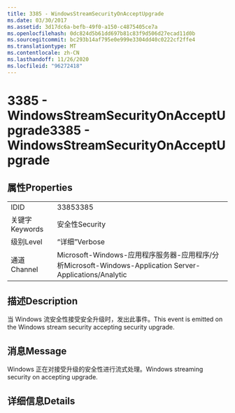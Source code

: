 ```yaml
---
title: 3385 - WindowsStreamSecurityOnAcceptUpgrade
ms.date: 03/30/2017
ms.assetid: 3d17dc6a-befb-49f0-a150-c4875405ce7a
ms.openlocfilehash: 0dc824d5b61dd697b81c83f9d506d27ecad11d0b
ms.sourcegitcommit: bc293b14af795e0e999e3304dd40c0222cf2ffe4
ms.translationtype: MT
ms.contentlocale: zh-CN
ms.lasthandoff: 11/26/2020
ms.locfileid: "96272418"
---
```

# <a name="3385---windowsstreamsecurityonacceptupgrade"></a><span data-ttu-id="fc499-102">3385 - WindowsStreamSecurityOnAcceptUpgrade</span><span class="sxs-lookup"><span data-stu-id="fc499-102">3385 - WindowsStreamSecurityOnAcceptUpgrade</span></span>

## <a name="properties"></a><span data-ttu-id="fc499-103">属性</span><span class="sxs-lookup"><span data-stu-id="fc499-103">Properties</span></span>  
  
|||  
|-|-|  
|<span data-ttu-id="fc499-104">ID</span><span class="sxs-lookup"><span data-stu-id="fc499-104">ID</span></span>|<span data-ttu-id="fc499-105">3385</span><span class="sxs-lookup"><span data-stu-id="fc499-105">3385</span></span>|  
|<span data-ttu-id="fc499-106">关键字</span><span class="sxs-lookup"><span data-stu-id="fc499-106">Keywords</span></span>|<span data-ttu-id="fc499-107">安全性</span><span class="sxs-lookup"><span data-stu-id="fc499-107">Security</span></span>|  
|<span data-ttu-id="fc499-108">级别</span><span class="sxs-lookup"><span data-stu-id="fc499-108">Level</span></span>|<span data-ttu-id="fc499-109">“详细”</span><span class="sxs-lookup"><span data-stu-id="fc499-109">Verbose</span></span>|  
|<span data-ttu-id="fc499-110">通道</span><span class="sxs-lookup"><span data-stu-id="fc499-110">Channel</span></span>|<span data-ttu-id="fc499-111">Microsoft-Windows-应用程序服务器-应用程序/分析</span><span class="sxs-lookup"><span data-stu-id="fc499-111">Microsoft-Windows-Application Server-Applications/Analytic</span></span>|  
  
## <a name="description"></a><span data-ttu-id="fc499-112">描述</span><span class="sxs-lookup"><span data-stu-id="fc499-112">Description</span></span>  

 <span data-ttu-id="fc499-113">当 Windows 流安全性接受安全升级时，发出此事件。</span><span class="sxs-lookup"><span data-stu-id="fc499-113">This event is emitted on the Windows stream security accepting security upgrade.</span></span>  
  
## <a name="message"></a><span data-ttu-id="fc499-114">消息</span><span class="sxs-lookup"><span data-stu-id="fc499-114">Message</span></span>  

 <span data-ttu-id="fc499-115">Windows 正在对接受升级的安全性进行流式处理。</span><span class="sxs-lookup"><span data-stu-id="fc499-115">Windows streaming security on accepting upgrade.</span></span>  
  
## <a name="details"></a><span data-ttu-id="fc499-116">详细信息</span><span class="sxs-lookup"><span data-stu-id="fc499-116">Details</span></span>
